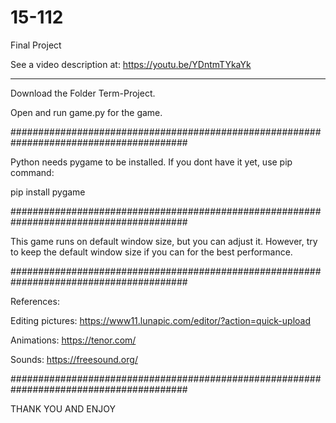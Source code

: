 # 15-112
Final Project

See a video description at: https://youtu.be/YDntmTYkaYk 

***

Download the Folder Term-Project.

Open and run game.py for the game.

######################################################################################## 

Python needs pygame to be installed. If you dont have it yet, use pip command:

pip install pygame

########################################################################################

This game runs on default window size, but you can adjust it. However, try to keep the default window size if you can for the best performance. 

########################################################################################

References: 

Editing pictures: https://www11.lunapic.com/editor/?action=quick-upload

Animations: https://tenor.com/

Sounds: https://freesound.org/

########################################################################################

THANK YOU AND ENJOY
